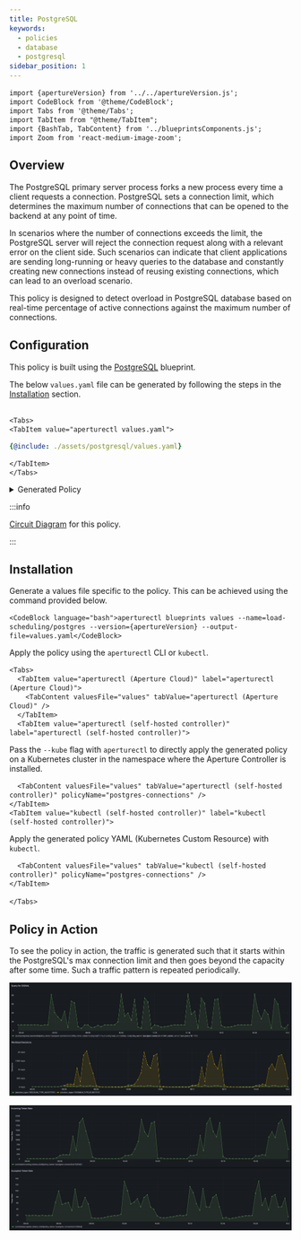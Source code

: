 ```yaml
---
title: PostgreSQL
keywords:
  - policies
  - database
  - postgresql
sidebar_position: 1
---
```


```mdx-code-block
import {apertureVersion} from '../../apertureVersion.js';
import CodeBlock from '@theme/CodeBlock';
import Tabs from '@theme/Tabs';
import TabItem from "@theme/TabItem";
import {BashTab, TabContent} from '../blueprintsComponents.js';
import Zoom from 'react-medium-image-zoom';
```

## Overview

The PostgreSQL primary server process forks a new process every time a client
requests a connection. PostgreSQL sets a connection limit, which determines the
maximum number of connections that can be opened to the backend at any point of
time.

In scenarios where the number of connections exceeds the limit, the PostgreSQL
server will reject the connection request along with a relevant error on the
client side. Such scenarios can indicate that client applications are sending
long-running or heavy queries to the database and constantly creating new
connections instead of reusing existing connections, which can lead to an
overload scenario.

This policy is designed to detect overload in PostgreSQL database based on
real-time percentage of active connections against the maximum number of
connections.

## Configuration

This policy is built using the
[PostgreSQL](/reference/blueprints/load-scheduling/postgresql.md) blueprint.

The below `values.yaml` file can be generated by following the steps in the
[Installation](#installation) section.

```mdx-code-block

<Tabs>
<TabItem value="aperturectl values.yaml">
```

```yaml
{@include: ./assets/postgresql/values.yaml}
```

```mdx-code-block
</TabItem>
</Tabs>
```

<details><summary>Generated Policy</summary>
<p>

```yaml
{@include: ./assets/postgresql/policy.yaml}
```

</p>
</details>

:::info

[Circuit Diagram](./assets/postgresql/graph.mmd.svg) for this policy.

:::

## Installation

Generate a values file specific to the policy. This can be achieved using the
command provided below.

```mdx-code-block
<CodeBlock language="bash">aperturectl blueprints values --name=load-scheduling/postgres --version={apertureVersion} --output-file=values.yaml</CodeBlock>
```

Apply the policy using the `aperturectl` CLI or `kubectl`.

```mdx-code-block
<Tabs>
  <TabItem value="aperturectl (Aperture Cloud)" label="aperturectl (Aperture Cloud)">
    <TabContent valuesFile="values" tabValue="aperturectl (Aperture Cloud)" />
  </TabItem>
  <TabItem value="aperturectl (self-hosted controller)" label="aperturectl (self-hosted controller)">
```

Pass the `--kube` flag with `aperturectl` to directly apply the generated policy
on a Kubernetes cluster in the namespace where the Aperture Controller is
installed.

```mdx-code-block
  <TabContent valuesFile="values" tabValue="aperturectl (self-hosted controller)" policyName="postgres-connections" />
</TabItem>
<TabItem value="kubectl (self-hosted controller)" label="kubectl (self-hosted controller)">
```

Apply the generated policy YAML (Kubernetes Custom Resource) with `kubectl`.

```mdx-code-block
  <TabContent valuesFile="values" tabValue="kubectl (self-hosted controller)" policyName="postgres-connections" />
</TabItem>

</Tabs>
```

## Policy in Action

To see the policy in action, the traffic is generated such that it starts within
the PostgreSQL's max connection limit and then goes beyond the capacity after
some time. Such a traffic pattern is repeated periodically.

![PostgreSQL Connections Signal](./assets/postgresql/postgresql-dashboards-signal.png)

![PostgreSQL Connections Tokens](./assets/postgresql/postgresql-dashboards-tokens.png)
